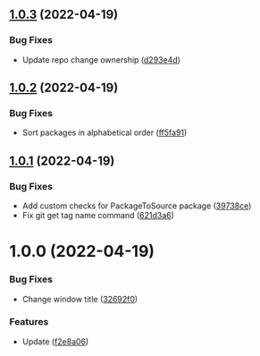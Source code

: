 ## [1.0.3](https://github.com/Prybh/PackageToSource/compare/v1.0.2...v1.0.3) (2022-04-19)


### Bug Fixes

* Update repo change ownership ([d293e4d](https://github.com/Prybh/PackageToSource/commit/d293e4d822c57bd66e71b3622fe9367257c9a6ee))

## [1.0.2](https://github.com/Prybh/PackageToSource/compare/v1.0.1...v1.0.2) (2022-04-19)


### Bug Fixes

* Sort packages in alphabetical order ([ff5fa91](https://github.com/Prybh/PackageToSource/commit/ff5fa916eecb9891049e5709c4a1a4f2f9d65a25))

## [1.0.1](https://github.com/Prybh/PackageToSource/compare/v1.0.0...v1.0.1) (2022-04-19)


### Bug Fixes

* Add custom checks for PackageToSource package ([39738ce](https://github.com/Prybh/PackageToSource/commit/39738ceb5afc8425111e56ff86d1c0a358166426))
* Fix git get tag name command ([621d3a6](https://github.com/Prybh/PackageToSource/commit/621d3a69b3ed055ab9a6888be5aa2ac9365e96d7))

# 1.0.0 (2022-04-19)


### Bug Fixes

* Change window title ([32692f0](https://github.com/Prybh/PackageToSource/commit/32692f02fb5a33bab474ebc53614069d458b2787))


### Features

* Update ([f2e8a06](https://github.com/Prybh/PackageToSource/commit/f2e8a06c8a2d5a926e60ee5b3026a74080ba8c34))
